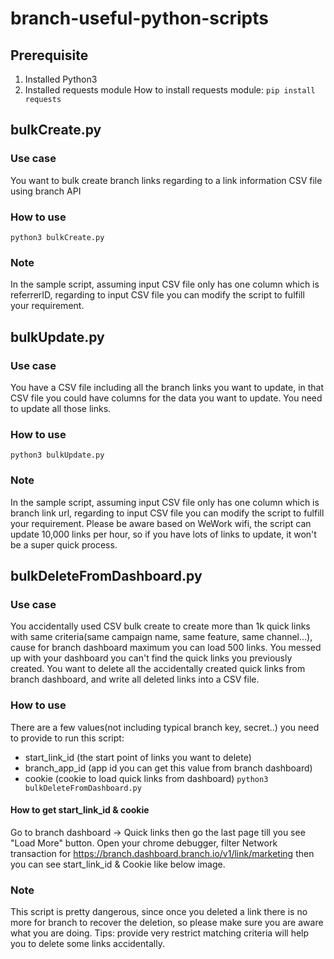 # branch-useful-python-scripts
## Prerequisite

 1. Installed Python3 
 2. Installed requests module
How to install requests module:
`pip install requests`

## bulkCreate.py
### Use case
You want to bulk create branch links regarding to a link information CSV file using branch API
### How to use
`python3 bulkCreate.py`
### Note
In the sample script, assuming input CSV file only has one column which is referrerID, regarding to input CSV file you can modify the script to fulfill your requirement.

## bulkUpdate.py
### Use case
You have a CSV file including all the branch links you want to update, in that CSV file you could have columns for the data you want to update. You need to update all those links.
### How to use
`python3 bulkUpdate.py`
### Note
In the sample script, assuming input CSV file only has one column which is branch link url, regarding to input CSV file you can modify the script to fulfill your requirement. Please be aware based on WeWork wifi, the script can update 10,000 links per hour, so if you have lots of links to update, it won't be a super quick process.

## bulkDeleteFromDashboard.py
### Use case
You accidentally used CSV bulk create to create more than 1k quick links with same criteria(same campaign name, same feature, same channel...), cause for branch dashboard maximum you can load 500 links. You messed up with your dashboard you can't find the quick links you previously created. You want to delete all the accidentally created quick links from branch dashboard, and write all deleted links into a CSV file.
### How to use
There are a few values(not including typical branch key, secret..) you need to provide to run this script:
 - start_link_id (the start point of links you want to delete)
 - branch_app_id (app id you can get this value from branch dashboard)
 - cookie (cookie to load quick links from dashboard)
`python3 bulkDeleteFromDashboard.py`
#### How to get start_link_id & cookie
Go to branch dashboard -> Quick links then go the last page till you see "Load More" button.
Open your chrome debugger, filter Network transaction for https://branch.dashboard.branch.io/v1/link/marketing then you can see start_link_id & Cookie like below image.

### Note
This script is pretty dangerous, since once you deleted a link there is no more for branch to recover the deletion, so please make sure you are aware what you are doing. Tips: provide very restrict matching criteria will help you to delete some links accidentally.
